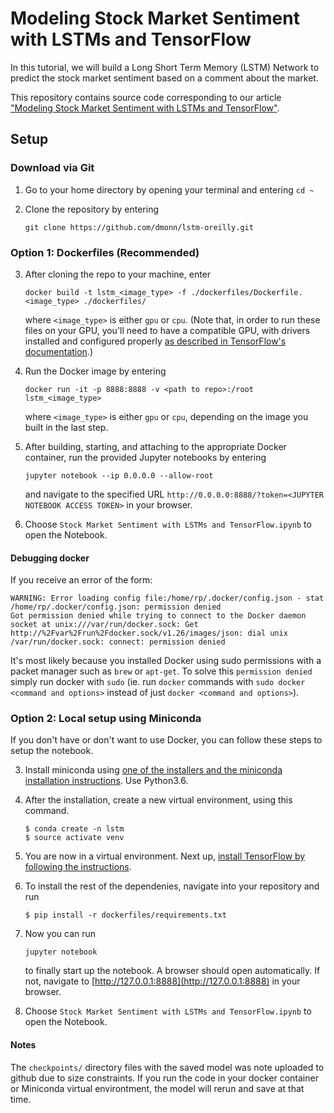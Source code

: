 # Modeling Stock Market Sentiment with LSTMs and TensorFlow

In this tutorial, we will build a Long Short Term Memory (LSTM) Network to predict the stock market sentiment based on a comment about the market.

This repository contains source code corresponding to our article ["Modeling Stock Market Sentiment with LSTMs and TensorFlow"]().

## Setup

### Download via Git

1. Go to your home directory by opening your terminal and entering `cd ~`

2. Clone the repository by entering

    ```
    git clone https://github.com/dmonn/lstm-oreilly.git
    ```
	
### Option 1: Dockerfiles (Recommended)

3. After cloning the repo to your machine, enter

    ```
    docker build -t lstm_<image_type> -f ./dockerfiles/Dockerfile.<image_type> ./dockerfiles/
    ```

    where `<image_type>` is either `gpu` or `cpu`. (Note that, in order to run these files on your GPU, you'll need to have a compatible GPU, with drivers installed and configured properly [as described in TensorFlow's documentation](https://www.tensorflow.org/install/).)

4. Run the Docker image by entering

    ```
    docker run -it -p 8888:8888 -v <path to repo>:/root lstm_<image_type>
    ```

    where `<image_type>` is either `gpu` or `cpu`, depending on the image you built in the last step.

5. After building, starting, and attaching to the appropriate Docker container, run the provided Jupyter notebooks by entering

    ```
    jupyter notebook --ip 0.0.0.0 --allow-root
    ```

    and navigate to the specified URL `http://0.0.0.0:8888/?token=<JUPYTER NOTEBOOK ACCESS TOKEN>` in your browser.
    
6. Choose `Stock Market Sentiment with LSTMs and TensorFlow.ipynb` to open the Notebook.
	
#### Debugging docker
If you receive an error of the form:

```
WARNING: Error loading config file:/home/rp/.docker/config.json - stat /home/rp/.docker/config.json: permission denied
Got permission denied while trying to connect to the Docker daemon socket at unix:///var/run/docker.sock: Get http://%2Fvar%2Frun%2Fdocker.sock/v1.26/images/json: dial unix /var/run/docker.sock: connect: permission denied
```

It's most likely because you installed Docker using sudo permissions with a packet manager such as `brew` or `apt-get`. To solve this `permission denied` simply run docker with `sudo` (ie. run `docker` commands with `sudo docker <command and options>` instead of just `docker <command and options>`).

### Option 2: Local setup using Miniconda

If you don't have or don't want to use Docker, you can follow these steps to setup the notebook.

3. Install miniconda using [one of the installers and the miniconda installation instructions](https://conda.io/miniconda.html). Use Python3.6.

4. After the installation, create a new virtual environment, using this command.
	```
	$ conda create -n lstm
	$ source activate venv
	```
   
5. You are now in a virtual environment. Next up, [install TensorFlow by following the instructions](https://www.tensorflow.org/install/).

6. To install the rest of the dependenies, navigate into your repository and run 

	```
	$ pip install -r dockerfiles/requirements.txt
	```
   
7. Now you can run 

	```
	jupyter notebook
	```
	
	to finally start up the notebook. A browser should open automatically. If not, navigate to [http://127.0.0.1:8888](http://127.0.0.1:8888) in your browser. 
	
8. Choose `Stock Market Sentiment with LSTMs and TensorFlow.ipynb` to open the Notebook.

#### Notes

The `checkpoints/` directory files with the saved model was note uploaded to github due to size constraints. If you run the code in your docker container or Miniconda virtual environtment, the model will rerun and save at that time.
